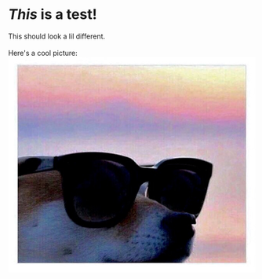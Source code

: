 <html>
  <body>
    <div>
      <h1>
        <em>This</em> is a <strong>test!</strong>
      </h1>
      <p>
        This should look a lil different.
        <br><br>
        Here's a cool picture:
        <img src="IMG_1067.JPG">
      </p>
    </div>
  </body>
</html>
